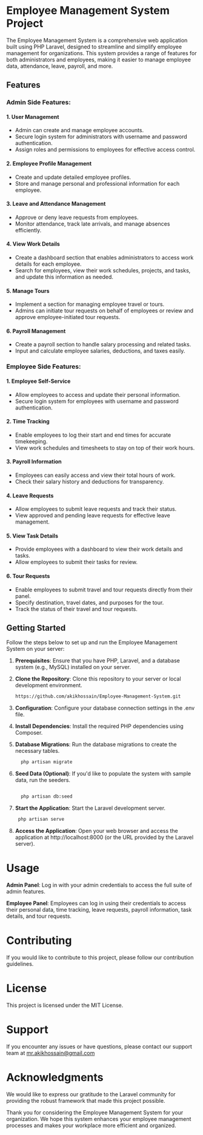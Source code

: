 # Employee Management System Project

The Employee Management System is a comprehensive web application built using PHP Laravel, designed to streamline and simplify employee management for organizations. This system provides a range of features for both administrators and employees, making it easier to manage employee data, attendance, leave, payroll, and more.

## Features

### Admin Side Features:

#### 1. User Management

-   Admin can create and manage employee accounts.
-   Secure login system for administrators with username and password authentication.
-   Assign roles and permissions to employees for effective access control.

#### 2. Employee Profile Management

-   Create and update detailed employee profiles.
-   Store and manage personal and professional information for each employee.

#### 3. Leave and Attendance Management

-   Approve or deny leave requests from employees.
-   Monitor attendance, track late arrivals, and manage absences efficiently.

#### 4. View Work Details

-   Create a dashboard section that enables administrators to access work details for each employee.
-   Search for employees, view their work schedules, projects, and tasks, and update this information as needed.

#### 5. Manage Tours

-   Implement a section for managing employee travel or tours.
-   Admins can initiate tour requests on behalf of employees or review and approve employee-initiated tour requests.

#### 6. Payroll Management

-   Create a payroll section to handle salary processing and related tasks.
-   Input and calculate employee salaries, deductions, and taxes easily.

### Employee Side Features:

#### 1. Employee Self-Service

-   Allow employees to access and update their personal information.
-   Secure login system for employees with username and password authentication.

#### 2. Time Tracking

-   Enable employees to log their start and end times for accurate timekeeping.
-   View work schedules and timesheets to stay on top of their work hours.

#### 3. Payroll Information

-   Employees can easily access and view their total hours of work.
-   Check their salary history and deductions for transparency.

#### 4. Leave Requests

-   Allow employees to submit leave requests and track their status.
-   View approved and pending leave requests for effective leave management.

#### 5. View Task Details

-   Provide employees with a dashboard to view their work details and tasks.
-   Allow employees to submit their tasks for review.

#### 6. Tour Requests

-   Enable employees to submit travel and tour requests directly from their panel.
-   Specify destination, travel dates, and purposes for the tour.
-   Track the status of their travel and tour requests.

## Getting Started

Follow the steps below to set up and run the Employee Management System on your server:

1.  **Prerequisites**: Ensure that you have PHP, Laravel, and a database system (e.g., MySQL) installed on your server.

2.  **Clone the Repository**: Clone this repository to your server or local development environment.

    ```bash
    https://github.com/akikhossain/Employee-Management-System.git

    ```

3.  **Configuration**: Configure your database connection settings in the .env file.

4.  **Install Dependencies**: Install the required PHP dependencies using Composer.

5.  **Database Migrations**: Run the database migrations to create the necessary tables.

    ```bash
      php artisan migrate

    ```

6.  **Seed Data (Optional)**: If you'd like to populate the system with sample data, run the seeders.

    ```bash

      php artisan db:seed

    ```

7.  **Start the Application**: Start the Laravel development server.

    ```bash
     php artisan serve

    ```

8.  **Access the Application**: Open your web browser and access the application at http://localhost:8000 (or the URL provided by the Laravel server).

# Usage

**Admin Panel**: Log in with your admin credentials to access the full suite of admin features.

**Employee Panel**: Employees can log in using their credentials to access their personal data, time tracking, leave requests, payroll information, task details, and tour requests.

# Contributing

If you would like to contribute to this project, please follow our contribution guidelines.

# License

This project is licensed under the MIT License.

# Support

If you encounter any issues or have questions, please contact our support team at mr.akikhossain@gmail.com

# Acknowledgments

We would like to express our gratitude to the Laravel community for providing the robust framework that made this project possible.

Thank you for considering the Employee Management System for your organization. We hope this system enhances your employee management processes and makes your workplace more efficient and organized.
